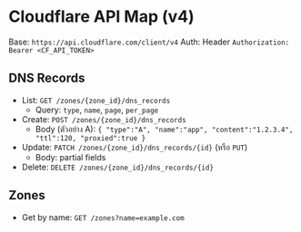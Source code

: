 # Cloudflare API Map (v4)

Base: `https://api.cloudflare.com/client/v4`
Auth: Header `Authorization: Bearer <CF_API_TOKEN>`

## DNS Records
- List: `GET /zones/{zone_id}/dns_records`
  - Query: `type`, `name`, `page`, `per_page`
- Create: `POST /zones/{zone_id}/dns_records`
  - Body (ตัวอย่าง A): `{ "type":"A", "name":"app", "content":"1.2.3.4", "ttl":120, "proxied":true }`
- Update: `PATCH /zones/{zone_id}/dns_records/{id}` (หรือ `PUT`)
  - Body: partial fields
- Delete: `DELETE /zones/{zone_id}/dns_records/{id}`

## Zones
- Get by name: `GET /zones?name=example.com`
